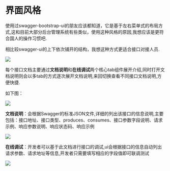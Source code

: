 # 界面风格

使用过swagger-bootstrap-ui的朋友应该都知道，它是基于左右菜单式的布局方式,这和目前大部分后台管理系统有些类似，使用这种风格的原因,我想应该是更符合国人的操作习惯吧.

相比较swagger-ui的上下依次铺开的结构，我想这种方式更适合接口对接人员.

![](/knife4j/images/des.png)

每个接口文档主要通过**文档说明**和**在线调试**两个核心tab组件展开介绍,同时打开文档说明则会以多tab的方式逐次展开文档说明,来回切换查看不同接口文档说明,方便快捷.

如下图：

![](/knife4j/images/mul-tab.png)

**文档说明**：会根据Swagger的标准JSON文件,详细的列出该接口的信息说明,主要包括：接口地址、接口类型、produces、consumes、接口参数字段说明、请求示例、响应参数说明、响应状态码、响应示例

![](/knife4j/images/desc.png)

**在线调试**：开发者可以基于此文档进行接口的调试,ui会根据接口的信息自动列出请求参数、请求地址等信息,开发者只需要填写相应的字段值即可联调测试

![](/knife4j/images/debug-online.png)
 
 
 